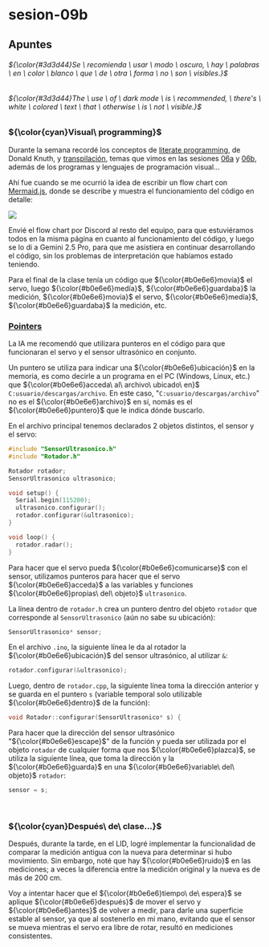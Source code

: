 # sesion-09b

## Apuntes
###### ${\color{#3d3d44}Se \ recomienda \ usar \ modo \ oscuro, \ hay \ palabras \ en \ color \ blanco \ que \ de \ otra \ forma \ no \ son \ visibles.}$ <br/>
###### ${\color{#3d3d44}The \ use \ of \ dark mode \ is \ recommended, \ there's \ white \ colored \ text \ that \ otherwise \ is \ not \ visible.}$ <br/>

### ${\color{cyan}Visual\ programming}$

Durante la semana recordé los conceptos de [literate programming](https://en.wikipedia.org/wiki/Literate_programming), de Donald Knuth, y [transpilación](https://es.wikipedia.org/wiki/Transpilador), temas que vimos en las sesiones [06a](https://github.com/disenoUDP/dis8645-2025-02-procesos/tree/main/28-FranUDP/sesion-06a) y [06b](https://github.com/disenoUDP/dis8645-2025-02-procesos/tree/main/28-FranUDP/sesion-06b), además de los programas y lenguajes de programación visual...

Ahí fue cuando se me ocurrió la idea de escribir un flow chart con [Mermaid.js](https://mermaid.js.org/), donde se describe y muestra el funcionamiento del código en detalle:

[![](https://mermaid.ink/img/pako:eNqNU8tu2zAQ_BWCJ4VwAju2bFmHBqnzaNo8gCS9FLosRNphK5IqKTqJH5_UUz6gQPNjXVKNnVzaXgSR2tmZ2VktaWm4oDmdVua-vAPbkNujQp8kN8LOzTVwsKQ0Sgq9ACI0qYDUxslSPj9pIjW-QEUYAz3zlbmQmrEdsrv7jhwW-nD56-exe4uAsvEIkLPwhC0QHhg7WEfk6tKsyPuWn8AcAjFjNTjDGJlZ4MYhErtyYQUqbvlWt8IqqcMtUWYurBMrMkl81VhEok5DlMRvXLoGNKpuYUfJqQfL0VpF5lAZS8DJmUYSggIjG3asiAtqIiQYaxlvnn-syPF_CJWL714KZPmL1NPk8z-kfkgmRtVggSjB346zNDEY0I2w0oTArBWuNppjbo0IVpR0ClXGabf9zpY3AYYi91vrwrW5CHcQOjrUYEHjABhTYGdCH1trLGPrQp9tk_qYXAQPWBRndPXVOLQf0o1cpPSPSPFCwOUUJyH0zqZHO0VS6Ek8f9oszcZ-9IsRST1t7ZlX-xOqDj2XZrs_seN5ci1qa7gvBfE6hBitQih1MVJV96PMBVhUc9qyb31dJJeG2D89pG2RWHgeSy5RphOkiUk-P4X2r2qxeyxvFbWCrhIuHOYl5_GP0qgqyIBHNIFbHHYmhht-uEYKVccN9A7XU0b5EvckJndCO3RmJad5Y73oUIUiIBzpstCEFLS5E0oUNMdX7PatoIVeI6YG_cUY9QKzxs_uaD6FyuHJ1xwacSQBF1dtbjEpXIKJ8bqheZaNhrELzZf0gea9_dHeuDseZtm4m6bDQX_UoY943d1Lh920Nxr0s2zYG6T9dYcuInF3bzwaZf00HWdpt9cfZPvr30GIhTQ?type=png)](https://mermaid.live/edit#pako:eNqNU8tu2zAQ_BWCJ4VwAju2bFmHBqnzaNo8gCS9FLosRNphK5IqKTqJH5_UUz6gQPNjXVKNnVzaXgSR2tmZ2VktaWm4oDmdVua-vAPbkNujQp8kN8LOzTVwsKQ0Sgq9ACI0qYDUxslSPj9pIjW-QEUYAz3zlbmQmrEdsrv7jhwW-nD56-exe4uAsvEIkLPwhC0QHhg7WEfk6tKsyPuWn8AcAjFjNTjDGJlZ4MYhErtyYQUqbvlWt8IqqcMtUWYurBMrMkl81VhEok5DlMRvXLoGNKpuYUfJqQfL0VpF5lAZS8DJmUYSggIjG3asiAtqIiQYaxlvnn-syPF_CJWL714KZPmL1NPk8z-kfkgmRtVggSjB346zNDEY0I2w0oTArBWuNppjbo0IVpR0ClXGabf9zpY3AYYi91vrwrW5CHcQOjrUYEHjABhTYGdCH1trLGPrQp9tk_qYXAQPWBRndPXVOLQf0o1cpPSPSPFCwOUUJyH0zqZHO0VS6Ek8f9oszcZ-9IsRST1t7ZlX-xOqDj2XZrs_seN5ci1qa7gvBfE6hBitQih1MVJV96PMBVhUc9qyb31dJJeG2D89pG2RWHgeSy5RphOkiUk-P4X2r2qxeyxvFbWCrhIuHOYl5_GP0qgqyIBHNIFbHHYmhht-uEYKVccN9A7XU0b5EvckJndCO3RmJad5Y73oUIUiIBzpstCEFLS5E0oUNMdX7PatoIVeI6YG_cUY9QKzxs_uaD6FyuHJ1xwacSQBF1dtbjEpXIKJ8bqheZaNhrELzZf0gea9_dHeuDseZtm4m6bDQX_UoY943d1Lh920Nxr0s2zYG6T9dYcuInF3bzwaZf00HWdpt9cfZPvr30GIhTQ)

Envié el flow chart por Discord al resto del equipo, para que estuviéramos todos en la misma página en cuanto al funcionamiento del código, y luego se lo di a Gemini 2.5 Pro, para que me asistiera en continuar desarrollando el código, sin los problemas de interpretación que habíamos estado teniendo.

Para el final de la clase tenía un código que ${\color{#b0e6e6}movía}$ el servo, luego ${\color{#b0e6e6}medía}$, ${\color{#b0e6e6}guardaba}$ la medición, ${\color{#b0e6e6}movía}$ el servo, ${\color{#b0e6e6}medía}$, ${\color{#b0e6e6}guardaba}$ la medición, etc.

### [Pointers](https://arduinogetstarted.com/es/reference/arduino-reference)

La IA me recomendó que utilizara punteros en el código para que funcionaran el servo y el sensor ultrasónico en conjunto.

Un puntero se utiliza para indicar una ${\color{#b0e6e6}ubicación}$ en la memoria, es como decirle a un programa en el PC (Windows, Linux, etc.) que ${\color{#b0e6e6}acceda\ al\ archivo\ ubicado\ en}$ `C:usuario/descargas/archivo`. En este caso, "`C:usuario/descargas/archivo`" no es el ${\color{#b0e6e6}archivo}$ en sí, nomás es el ${\color{#b0e6e6}puntero}$ que le indica dónde buscarlo.

En el archivo principal tenemos declarados 2 objetos distintos, el sensor y el servo:
````ino
#include "SensorUltrasonico.h"
#include "Rotador.h"

Rotador rotador;
SensorUltrasonico ultrasonico;

void setup() {
  Serial.begin(115200);
  ultrasonico.configurar();
  rotador.configurar(&ultrasonico); 
}

void loop() {
  rotador.radar();
}
````
Para hacer que el servo pueda ${\color{#b0e6e6}comunicarse}$ con el sensor, utilizamos punteros para hacer que el servo ${\color{#b0e6e6}acceda}$ a las variables y funciones ${\color{#b0e6e6}propias\ del\ objeto}$ `ultrasonico`.

La línea dentro de `rotador.h` crea un puntero dentro del objeto `rotador` que corresponde al `SensorUltrasonico` (aún no sabe su ubicación):
````cpp
SensorUltrasonico* sensor;
````

En el archivo `.ino`, la siguiente línea le da al rotador la ${\color{#b0e6e6}ubicación}$ del sensor ultrasónico, al utilizar `&`:

````cpp
rotador.configurar(&ultrasonico);
````

Luego, dentro de `rotador.cpp`, la siguiente línea toma la dirección anterior y se guarda en el puntero `s` (variable temporal solo utilizable ${\color{#b0e6e6}dentro}$ de la función):

````cpp
void Rotador::configurar(SensorUltrasonico* s) {
````

Para hacer que la dirección del sensor ultrasónico "${\color{#b0e6e6}escape}$" de la función y pueda ser utilizada por el objeto `rotador` de cualquier forma que nos ${\color{#b0e6e6}plazca}$, se utiliza la siguiente línea, que toma la dirección y la ${\color{#b0e6e6}guarda}$ en una ${\color{#b0e6e6}variable\ del\ objeto}$ `rotador`:

````cpp
sensor = s;
````
</br>

### ${\color{cyan}Después\ de\ clase...}$

Después, durante la tarde, en el LID, logré implementar la funcionalidad de comparar la medición antigua con la nueva para determinar si hubo movimiento. Sin embargo, noté que hay ${\color{#b0e6e6}ruido}$ en las mediciones; a veces la diferencia entre la medición original y la nueva es de más de 200 cm.

Voy a intentar hacer que el ${\color{#b0e6e6}tiempo\ de\ espera}$ se aplique ${\color{#b0e6e6}después}$ de mover el servo y ${\color{#b0e6e6}antes}$ de volver a medir, para darle una superficie estable al sensor, ya que al sostenerlo en mi mano, evitando que el sensor se mueva mientras el servo era libre de rotar, resultó en mediciones consistentes.